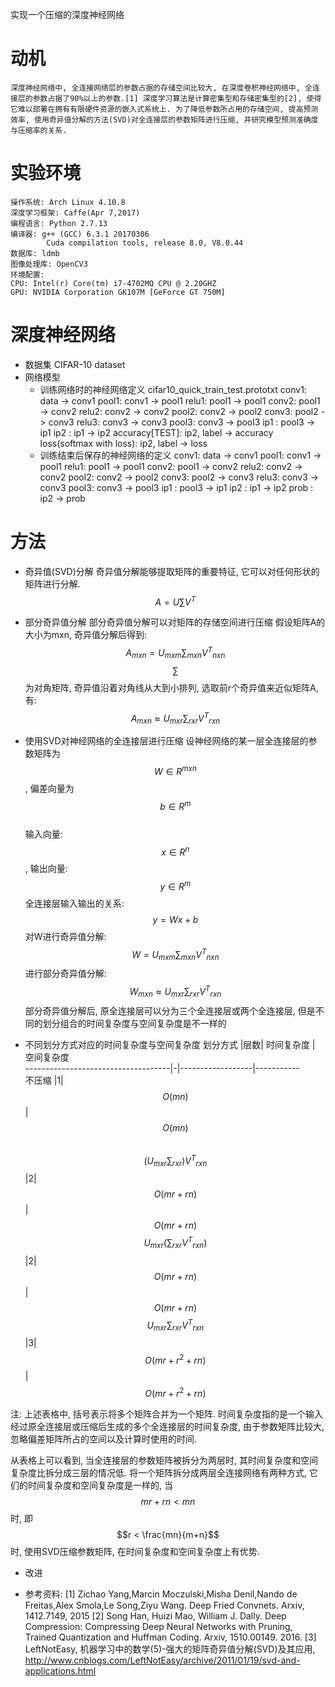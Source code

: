 实现一个压缩的深度神经网络

# 动机
	深度神经网络中, 全连接网络层的参数占据的存储空间比较大, 在深度卷积神经网络中, 全连接层的参数占据了90%以上的参数.[1] 深度学习算法是计算密集型和存储密集型的[2], 使得它难以部署在拥有有限硬件资源的嵌入式系统上. 为了降低参数所占用的存储空间, 提高预测效率, 使用奇异值分解的方法(SVD)对全连接层的参数矩阵进行压缩, 并研究模型预测准确度与压缩率的关系.

# 实验环境
	操作系统: Arch Linux 4.10.8
	深度学习框架: Caffe(Apr 7,2017)
	编程语言: Python 2.7.13
	编译器: g++ (GCC) 6.3.1 20170306
			Cuda compilation tools, release 8.0, V8.0.44
	数据库: ldmb
	图像处理库: OpenCV3
	环境配置:
	CPU: Intel(r) Core(tm) i7-4702MQ CPU @ 2.20GHZ
	GPU: NVIDIA Corporation GK107M [GeForce GT 750M]

# 深度神经网络
- 数据集
		CIFAR-10 dataset
- 网络模型
	 * 训练网络时的神经网络定义
	cifar10_quick_train_test.prototxt
	conv1: data  -> conv1
	pool1: conv1 -> pool1
	relu1: pool1 -> pool1
	conv2: pool1 -> conv2
	relu2: conv2 -> conv2
	pool2: conv2 -> pool2
	conv3: pool2 -> conv3
	relu3: conv3 -> conv3
	pool3: conv3 -> pool3
	ip1  : pool3 -> ip1
	ip2  : ip1   -> ip2
	accuracy[TEST]: ip2, label -> accuracy
	loss(softmax with loss): ip2, label -> loss
	 * 训练结束后保存的神经网络的定义 
	conv1: data  -> conv1
	pool1: conv1 -> pool1
	relu1: pool1 -> pool1
	conv2: pool1 -> conv2
	relu2: conv2 -> conv2
	pool2: conv2 -> pool2
	conv3: pool2 -> conv3
	relu3: conv3 -> conv3
	pool3: conv3 -> pool3
	ip1  : pool3 -> ip1
	ip2  : ip1   -> ip2
	prob : ip2   -> prob


	



# 方法
- 奇异值(SVD)分解
奇异值分解能够提取矩阵的重要特征, 它可以对任何形状的矩阵进行分解.
$$A=U{\sum}V^T$$

- 部分奇异值分解
部分奇异值分解可以对矩阵的存储空间进行压缩
假设矩阵A的大小为mxn, 奇异值分解后得到:
$$A_{mxn}=U_{mxm}{\sum}_{mxn}{V^T}_{nxn}$$
$${\sum}$$为对角矩阵, 奇异值沿着对角线从大到小排列, 选取前r个奇异值来近似矩阵A, 有:
$$A_{mxn}{\approx}U_{mxr}{\sum}_{rxr}{V^T}_{rxn}$$
- 使用SVD对神经网络的全连接层进行压缩
设神经网络的某一层全连接层的参数矩阵为$$W \in R^{mxn}$$, 偏差向量为$$b \in R^m$$	
输入向量: $$x \in R^n$$, 输出向量: $$y \in R^m$$
全连接层输入输出的关系:
$$y = Wx + b$$
对W进行奇异值分解:
$$W = U_{mxm}{\sum}_{mxn}{V^T}_{nxn}$$
进行部分奇异值分解:
$$W_{mxn}{\approx}U_{mxr}{\sum}_{rxr}{V^T}_{rxn}$$
部分奇异值分解后, 原全连接层可以分为三个全连接层或两个全连接层, 但是不同的划分组合的时间复杂度与空间复杂度是不一样的


- 不同划分方式对应的时间复杂度与空间复杂度
划分方式							|层数| 时间复杂度       | 空间复杂度  
------------------------------------|-|------------------|-----------  
不压缩								|1|$$O(mn)$$ |$$O(mn)$$		 
$$(U_{mxr}{\sum}_{rxr}){V^T}_{rxn}$$|2|$$O(mr+rn)$$|$$O(mr+rn)$$
$$U_{mxr}({\sum}_{rxr}{V^T}_{rxn})$$|2|$$O(mr+rn)$$|$$O(mr+rn)$$
$$U_{mxr}{\sum}_{rxr}{V^T}_{rxn}$$|3|$$O(mr+r^2+rn)$$|$$O(mr+r^2+rn)$$

注: 上述表格中, 括号表示将多个矩阵合并为一个矩阵. 时间复杂度指的是一个输入经过原全连接层或压缩后生成的多个全连接层的时间复杂度, 由于参数矩阵比较大, 忽略偏差矩阵所占的空间以及计算时使用的时间.

从表格上可以看到, 当全连接层的参数矩阵被拆分为两层时, 其时间复杂度和空间复杂度比拆分成三层的情况低. 将一个矩阵拆分成两层全连接网络有两种方式, 它们的时间复杂度和空间复杂度是一样的, 当$$mr + rn < mn$$时, 即 $$r < \frac{mn}{m+n}$$时, 使用SVD压缩参数矩阵, 在时间复杂度和空间复杂度上有优势.


- 改进

- 参考资料:
[1] Zichao Yang,Marcin Moczulski,Misha Denil,Nando de Freitas,Alex Smola,Le Song,Ziyu Wang. Deep Fried Convnets. Arxiv, 1412.7149, 2015
[2] Song Han, Huizi Mao, William J. Dally. Deep Compression: Compressing Deep Neural Networks with Pruning, Trained Quantization and Huffman Coding. Arxiv, 1510.00149. 2016.
[3] LeftNotEasy, 机器学习中的数学(5)-强大的矩阵奇异值分解(SVD)及其应用, http://www.cnblogs.com/LeftNotEasy/archive/2011/01/19/svd-and-applications.html

